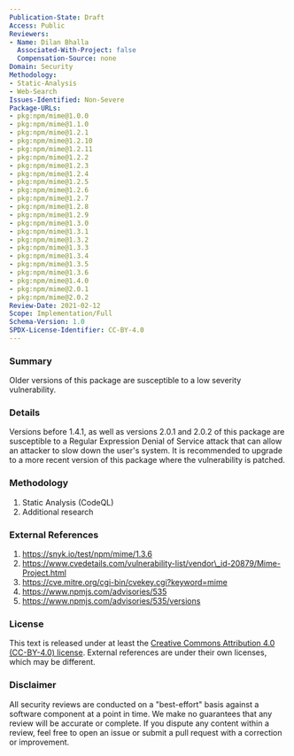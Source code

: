 ```yaml
---
Publication-State: Draft
Access: Public
Reviewers:
- Name: Dilan Bhalla
  Associated-With-Project: false
  Compensation-Source: none
Domain: Security
Methodology:
- Static-Analysis
- Web-Search
Issues-Identified: Non-Severe
Package-URLs:
- pkg:npm/mime@1.0.0
- pkg:npm/mime@1.1.0
- pkg:npm/mime@1.2.1
- pkg:npm/mime@1.2.10
- pkg:npm/mime@1.2.11
- pkg:npm/mime@1.2.2
- pkg:npm/mime@1.2.3
- pkg:npm/mime@1.2.4
- pkg:npm/mime@1.2.5
- pkg:npm/mime@1.2.6
- pkg:npm/mime@1.2.7
- pkg:npm/mime@1.2.8
- pkg:npm/mime@1.2.9
- pkg:npm/mime@1.3.0
- pkg:npm/mime@1.3.1
- pkg:npm/mime@1.3.2
- pkg:npm/mime@1.3.3
- pkg:npm/mime@1.3.4
- pkg:npm/mime@1.3.5
- pkg:npm/mime@1.3.6
- pkg:npm/mime@1.4.0
- pkg:npm/mime@2.0.1
- pkg:npm/mime@2.0.2
Review-Date: 2021-02-12
Scope: Implementation/Full
Schema-Version: 1.0
SPDX-License-Identifier: CC-BY-4.0
---
```


### Summary

Older versions of this package are susceptible to a low severity vulnerability.

### Details

Versions before 1.4.1, as well as versions 2.0.1 and 2.0.2 of this package are susceptible to a Regular Expression Denial of Service attack that can allow an attacker to slow down the user's system. It is recommended to upgrade to a more recent version of this package where the vulnerability is patched.

### Methodology

1. Static Analysis (CodeQL)
2. Additional research

### External References

1. https://snyk.io/test/npm/mime/1.3.6
2. https://www.cvedetails.com/vulnerability-list/vendor\_id-20879/Mime-Project.html
3. https://cve.mitre.org/cgi-bin/cvekey.cgi?keyword=mime
4. https://www.npmjs.com/advisories/535
5. https://www.npmjs.com/advisories/535/versions

### License

This text is released under at least the
[Creative Commons Attribution 4.0 (CC-BY-4.0) license](https://creativecommons.org/licenses/by/4.0/legalcode.txt).
External references are under their own licenses, which may be different.

### Disclaimer

All security reviews are conducted on a "best-effort" basis against a software
component at a point in time. We make no guarantees that any review will be accurate
or complete. If you dispute any content within a review, feel free to open an issue
or submit a pull request with a correction or improvement.

